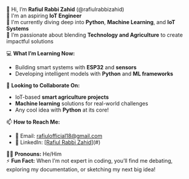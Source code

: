 👋 Hi, I’m **Rafiul Rabbi Zahid** (@rafiulrabbizahid)  
🌟 I'm an aspiring **IoT Engineer**  
🐍 I'm currently diving deep into **Python**, **Machine Learning**, and **IoT Systems**  
🌱 I’m passionate about blending **Technology and Agriculture** to create impactful solutions  

💻 **What I’m Learning Now:**  
- Building smart systems with **ESP32** and **sensors**  
- Developing intelligent models with **Python** and **ML frameworks**  
 

🤝 **Looking to Collaborate On:**  
- IoT-based **smart agriculture projects**  
- **Machine learning** solutions for real-world challenges  
- Any cool idea with **Python** at its core!  

📫 **How to Reach Me:**  
- 💌 Email: rafiulofficial18@gmail.com
- 💼 LinkedIn: [[Rafiul Rabbi Zahid](https://www.linkedin.com/in/rafiul-rabbi-zahid-39980a234?utm_source=share&utm_campaign=share_via&utm_content=profile&utm_medium=android_app)](#)  

🧑‍💻 **Pronouns:** He/Him  
⚡ **Fun Fact:** When I’m not expert in coding, you’ll find me debating, exploring my documentation, or sketching my next big idea!  


